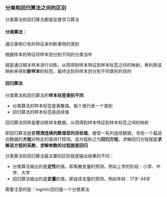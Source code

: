 ### 分类和回归算法之间的区别

分类算法和回归算法都是监督学习算法

#### 分类算法：

通过事物已有的特征来判断事物的类别

根据样本的特征将样本划分到不同的分类当中

就是通过相关样本进行训练，从而得到样本特征到样本标签之间的映射，再利用该映射来得到**新样本**的标签，最终达到将样本划分到不同类别的目的

#### 回归算法

分类算法和回归算法的**样本标签类别不同**

- 分类算法的样本标签是离散值，每个值代表一个类别
- 回归算法的样本标签是连续值

回归算法同样是要训练样本数据，从而得到样本特征到样本标签之间的映射

即回归算法是要**预测连续的数值型的目标值**，接受一系列连续数据，寻找一个最适合数据的**方程**对特定的值进行预测。该方程称之为**回归方程**，求解回归方程就是**求解该方程的系数**，**求解参数的过程就是回归**

分类算法和回归算法最主要的区别就是输出结果的不同：

- 分类算法输出的是**定性**的值，即离散变量的预测，例如上学的阶段：小学、中学、大学
- 回归算法输出的是**定量**的值，即连续变量的预测，例如年龄：17岁-48岁

需要注意的是：logistic回归是一个分类算法